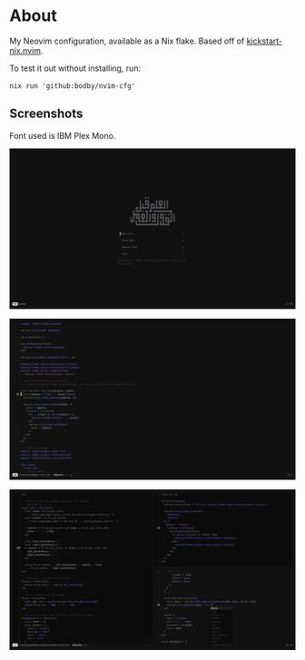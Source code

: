 # About

My Neovim configuration, available as a Nix flake. Based off of [kickstart-nix.nvim](https://github.com/nix-community/kickstart-nix.nvim).

To test it out without installing, run:

```command
nix run 'github:bodby/nvim-cfg'
```

## Screenshots

Font used is IBM Plex Mono.

![Dashboard using alpha.nvim](images/17-58-33-2024-12-03.png)

![Git gutter using gitsigns.nvim](images/17-59-36-2024-12-03.png)

![Multiple windows and blink.cmp autocomplete menu](images/18-01-40-2024-12-03.png)